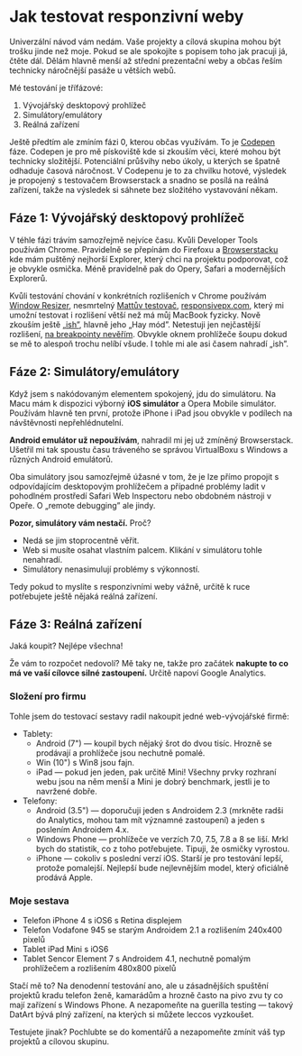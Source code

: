 Jak testovat responzivní weby
=============================

Univerzální návod vám nedám. Vaše projekty a cílová skupina mohou být trošku jinde než moje. Pokud se ale spokojíte s popisem toho jak pracuji já, čtěte dál. Dělám hlavně menší až střední prezentační weby a občas řeším technicky náročnější pasáže u větších webů.

Mé testování je třífázové:

1. Vývojářský desktopový prohlížeč
2. Simulátory/emulátory
3. Reálná zařízení

Ještě předtím ale zmíním fázi 0, kterou občas využívám. To je [Codepen](http://codepen.io/machal) fáze. Codepen je pro mě pískoviště kde si zkouším věci, které mohou být technicky složitější. Potenciální průšvihy nebo úkoly, u kterých se špatně odhaduje časová náročnost. V Codepenu je to za chvilku hotové, výsledek je propojený s testovačem Browserstack a snadno se posílá na reálná zařízení, takže na výsledek si sáhnete bez složitého vystavování někam.


Fáze 1: Vývojářský desktopový prohlížeč
----------------------------------

V téhle fázi trávím samozřejmě nejvíce času. Kvůli Developer Tools používám Chrome. Pravidelně se přepínám do Firefoxu a [Browserstacku](http://www.browserstack.com/) kde mám puštěný nejhorší Explorer, který chci na projektu podporovat, což je obvykle osmička. Méně pravidelně pak do Opery, Safari a modernějších Explorerů.

Kvůli testování chování v konkrétních rozlišeních v Chrome používám [Window Resizer](https://chrome.google.com/webstore/detail/window-resizer/kkelicaakdanhinjdeammmilcgefonfh), nesmrtelný [Mattův testovač](http://mattkersley.com/responsive/), [responsivepx.com](http://responsivepx.com/), který mi umožní testovat i rozlišení větší než má můj MacBook fyzicky. Nově zkouším ještě [„ish”](bradfrostweb.com/demo/ish/), hlavně jeho „Hay mód”. Netestuji jen nejčastější rozlišení, [na breakpointy nevěřím](http://kratce.vzhurudolu.cz/post/46416507703/jake-breakpointy-zvolit-v-responzivnim-webdesignu). Obvykle oknem prohlížeče šoupu dokud se mě to alespoň trochu nelíbí všude. I tohle mi ale asi časem nahradí „ish”.

Fáze 2: Simulátory/emulátory
-----------------------

Když jsem s nakódovaným elementem spokojený, jdu do simulátoru. Na Macu mám k dispozici výborný **iOS simulátor** a Opera Mobile simulátor. Používám hlavně ten první, protože iPhone i iPad jsou obvykle v podílech na návštěvnosti nepřehlédnutelní.

**Android emulátor už nepoužívám**, nahradil mi jej už zmíněný Browserstack. Ušetřil mi tak spoustu času tráveného se správou VirtualBoxu s Windows a různých Android emulátorů.

Oba simulátory jsou samozřejmě úžasné v tom, že je lze přímo propojit s odpovídajícím desktopovým prohlížečem a případné problémy ladit v pohodlném prostředí Safari Web Inspectoru nebo obdobném nástroji v Opeře. O „remote debugging” ale jindy.

**Pozor, simulátory vám nestačí.** Proč?

* Nedá se jim stoprocentně věřit.
* Web si musíte osahat vlastním palcem. Klikání v simulátoru tohle nenahradí.
* Simulátory nenasimulují problémy s výkonností.

Tedy pokud to myslíte s responzivními weby vážně, určitě k ruce potřebujete ještě nějaká reálná zařízení.

Fáze 3: Reálná zařízení
------------------

Jaká koupit? Nejlépe všechna!

Že vám to rozpočet nedovolí? Mě taky ne, takže pro začátek **nakupte to co má ve vaší cílovce silné zastoupení.** Určitě napoví Google Analytics.

### Složení pro firmu

Tohle jsem do testovací sestavy radil nakoupit jedné web-vývojářské firmě:

* Tablety:
  * Android (7") — koupil bych nějaký šrot do dvou tisíc. Hrozně se
prodávají a prohlížeče jsou nechutně pomalé.
  * Win (10") s Win8 jsou fajn.
  * iPad — pokud jen jeden, pak určitě Mini! Všechny prvky rozhraní webu jsou
na něm menší a Mini je dobrý benchmark, jestli je to navržené dobře.
* Telefony:
  * Android (3.5") — doporučuji jeden s Androidem 2.3 (mrkněte radši do
Analytics, mohou tam mít významné zastoupení) a jeden s poslením Androidem 4.x.
  * Windows Phone — prohlížeče ve verzích 7.0, 7.5, 7.8 a 8 se liší. Mrkl bych do statistik, co z toho potřebujete. Tipuji, že osmičky vyrostou.
  * iPhone — cokoliv s poslední verzí iOS. Starší je pro testování lepší,
protože pomalejší. Nejlepší bude nejlevnějším model, který oficiálně prodává Apple.

### Moje sestava

* Telefon iPhone 4 s iOS6 s Retina displejem
* Telefon Vodafone 945 se starým Androidem 2.1 a rozlišením 240x400 pixelů
* Tablet iPad Mini s iOS6
* Tablet Sencor Element 7 s Androidem 4.1, nechutně pomalým prohlížečem a rozlišením 480x800 pixelů

Stačí mě to? Na denodenní testování ano, ale u zásadnějších spuštění projektů kradu telefon ženě, kamarádům a hrozně často na pivo zvu ty co mají zařízení s Windows Phone. A nezapomeňte na guerilla testing — takový DatArt bývá plný zařízení, na kterých si můžete leccos vyzkoušet.

Testujete jinak? Pochlubte se do komentářů a nezapomeňte zmínit váš typ projektů a cílovou skupinu.
